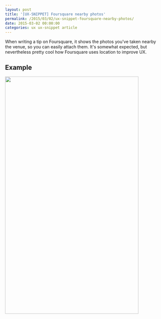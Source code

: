 ```yaml
---
layout: post
title: '[UX-SNIPPET] Foursquare nearby photos'
permalink: /2015/03/02/ux-snippet-foursquare-nearby-photos/
date: 2015-03-02 00:00:00
categories: ux ux-snippet article
---
```


When writing a tip on Foursquare, it shows the photos you've taken nearby the venue, so you can easily attach them.
It's somewhat expected, but nevertheless pretty cool how Foursquare uses location to improve UX.

## Example

<img
  src="https://image.jimcdn.com/app/cms/image/transf/dimension=437x10000:format=jpg/path/se42d1516dcb4082b/image/i702224781910568b/version/1425329100/image.jpg"
  width="437"
  height="777"/>
